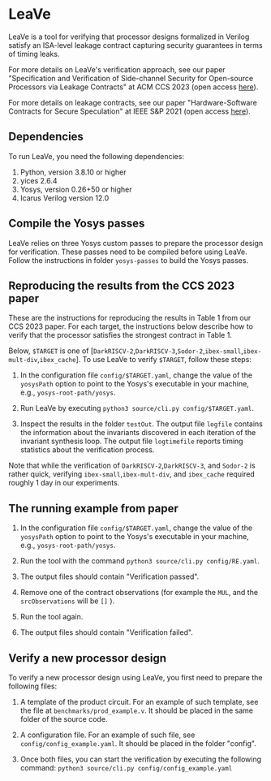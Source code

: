 # LeaVe
LeaVe is a tool for verifying that processor designs formalized in Verilog satisfy an ISA-level leakage contract capturing security guarantees in terms of timing leaks. 

For more details on LeaVe's verification approach, see our paper "Specification and Verification of Side-channel Security for Open-source Processors via Leakage Contracts" at ACM CCS 2023  (open access [here](https://arxiv.org/abs/2305.06979)).

For more details on leakage contracts, see our paper "Hardware-Software Contracts for Secure Speculation" at IEEE S&P 2021 (open access [here](https://arxiv.org/abs/2006.03841)).

## Dependencies

To run LeaVe, you need the following dependencies:

1. Python, version 3.8.10 or higher
2. yices 2.6.4
3. Yosys, version 0.26+50 or higher
4. Icarus Verilog version 12.0


## Compile the Yosys passes

LeaVe relies on three Yosys custom passes to prepare the processor design for verification. These passes need to be compiled before using LeaVe. Follow the instructions in folder `yosys-passes` to build the Yosys passes.

## Reproducing the results from the CCS 2023 paper

These are the instructions for reproducing the results in Table 1 from our CCS 2023 paper. For each target, the instructions below describe how to verify that the processor satisfies the strongest contract in Table 1.

Below, `$TARGET` is one of  [`DarkRISCV-2`,`DarkRISCV-3`,`Sodor-2`,`ibex-small`,`ibex-mult-div`,`ibex_cache`]. To use LeaVe to verify `$TARGET`, follow these steps:

1. In the configuration file `config/$TARGET.yaml`, change the value of the `yosysPath` option to point to the Yosys's executable in your machine, e.g., `yosys-root-path/yosys`.

2. Run LeaVe by executing `python3 source/cli.py config/$TARGET.yaml`.

3. Inspect the results in the folder `testOut`. The output file `logfile` contains the information about the invariants discovered in each iteration of the invariant synthesis loop. The output file `logtimefile` reports timing statistics about the verification process.

Note that while the verification of `DarkRISCV-2`,`DarkRISCV-3`, and `Sodor-2` is rather quick, verifying `ibex-small`,`ibex-mult-div`, and `ibex_cache` required roughly 1 day in our experiments.

## The running example from paper

1. In the configuration file `config/$TARGET.yaml`, change the value of the `yosysPath` option to point to the Yosys's executable in your machine, e.g., `yosys-root-path/yosys`.

2. Run the tool with the command `python3 source/cli.py config/RE.yaml`.

3. The output files should contain "Verification passed".

4. Remove one of the contract observations (for example the `MUL`, and the `srcObservations` will be `[]` ).

5. Run the tool again.

6. The output files should contain "Verification failed".

## Verify a new processor design

To verify a new processor design using LeaVe, you first need to prepare the following files:

1. A template of the product circuit. For an example of such template, see  the file at `benchmarks/prod_example.v`. It should be placed in the same folder of the source code.

2. A configuration file. For an example of such file, see `config/config_example.yaml`. It should be placed in the folder "config".

3. Once both files, you can start the verification by executing the following command:  `python3 source/cli.py config/config_example.yaml`
